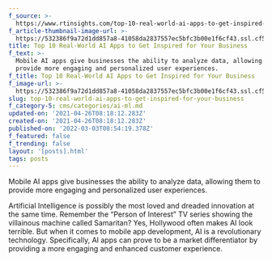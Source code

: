 ```yaml
---
f_source: >-
  https://www.rtinsights.com/top-10-real-world-ai-apps-to-get-inspired-for-your-business/
f_article-thumbnail-image-url: >-
  https://532386f9a72d1dd857a8-41058da2837557ec5bfc3b00e1f6cf43.ssl.cf5.rackcdn.com/wp-content/uploads/2021/01/ai-apps-Depositphotos_8947776_s-2019-768x512.jpg
title: Top 10 Real-World AI Apps to Get Inspired for Your Business
f_text: >-
  Mobile AI apps give businesses the ability to analyze data, allowing them to
  provide more engaging and personalized user experiences.
f_title: Top 10 Real-World AI Apps to Get Inspired for Your Business
f_image-url: >-
  https://532386f9a72d1dd857a8-41058da2837557ec5bfc3b00e1f6cf43.ssl.cf5.rackcdn.com/wp-content/uploads/2021/01/ai-apps-Depositphotos_8947776_s-2019-768x512.jpg
slug: top-10-real-world-ai-apps-to-get-inspired-for-your-business
f_category-5: cms/categories/ai-ml.md
updated-on: '2021-04-26T08:18:12.283Z'
created-on: '2021-04-26T08:18:12.283Z'
published-on: '2022-03-03T08:54:19.378Z'
f_featured: false
f_trending: false
layout: '[posts].html'
tags: posts
---
```


Mobile AI apps give businesses the ability to analyze data, allowing them to provide more engaging and personalized user experiences.

Artificial Intelligence is possibly the most loved and dreaded innovation at the same time. Remember the “Person of Interest” TV series showing the villainous machine called Samaritan? Yes, Hollywood often makes AI look terrible. But when it comes to mobile app development, AI is a revolutionary technology. Specifically, AI apps can prove to be a market differentiator by providing a more engaging and enhanced customer experience.

‍
